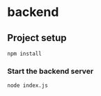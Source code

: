 # backend

## Project setup
```
npm install
```

### Start the backend server
```
node index.js
```

